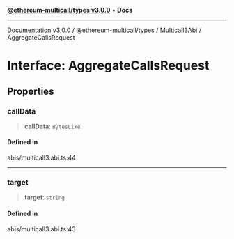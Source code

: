 [**@ethereum-multicall/types v3.0.0**](../../../README.md) • **Docs**

***

[Documentation v3.0.0](../../../../../packages.md) / [@ethereum-multicall/types](../../../README.md) / [Multicall3Abi](../README.md) / AggregateCallsRequest

# Interface: AggregateCallsRequest

## Properties

### callData

> **callData**: `BytesLike`

#### Defined in

abis/multicall3.abi.ts:44

***

### target

> **target**: `string`

#### Defined in

abis/multicall3.abi.ts:43
